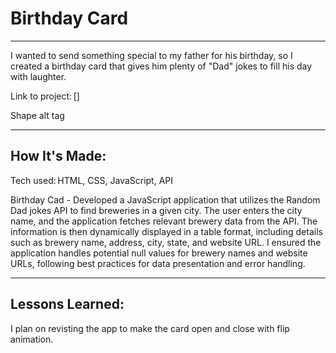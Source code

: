 # Birthday Card 

****

I wanted to send something special to my father for his birthday, so I created a birthday card that 
gives him plenty of "Dad" jokes to fill his day with laughter.

Link to project: []

Shape alt tag 

****

## How It's Made: 

Tech used: HTML, CSS, JavaScript, API

Birthday Cad - Developed a JavaScript application that utilizes 
the Random Dad jokes API to find breweries in a given city. The user enters 
the city name, and the application fetches relevant brewery data from the API. The 
information is then dynamically displayed in a table format, including details 
such as brewery name, address, city, state, and website URL. I ensured the application
handles potential null values for brewery names and website URLs, following best 
practices for data presentation and error handling.

****

 ## Lessons Learned: 

I plan on revisting the app to make the card open and close with flip animation.
